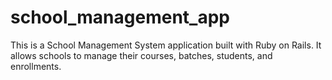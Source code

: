 # school_management_app
This is a School Management System application built with Ruby on Rails. It allows schools to manage their courses, batches, students, and enrollments.
